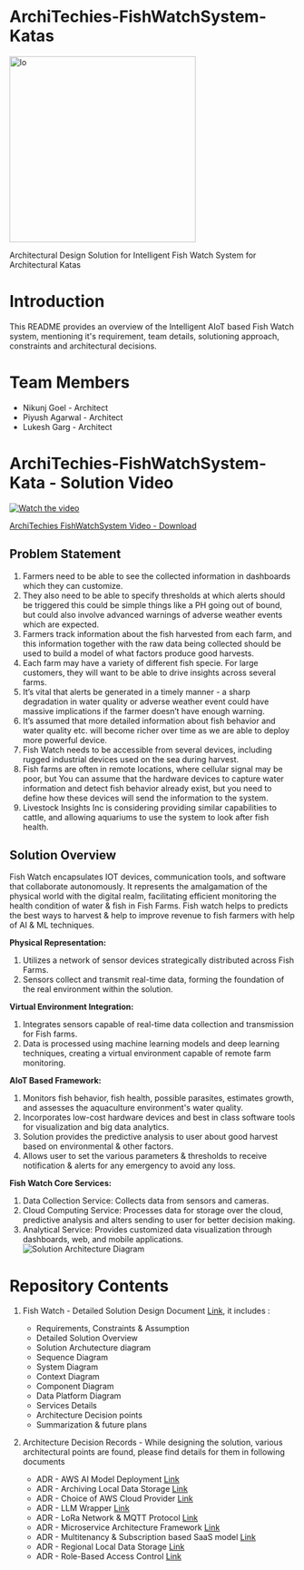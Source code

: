 
# ArchiTechies-FishWatchSystem-Katas
<img width="328" alt="lo" src="https://github.com/gnikunj/ArchiTechies---FishWatchSystem---Katas/assets/16604629/a7f8ce3a-694e-46b9-8925-f69c06dbcfa1">

Architectural Design Solution for Intelligent Fish Watch System for Architectural Katas

# Introduction
This README provides an overview of the Intelligent AIoT based Fish Watch system, mentioning it's requirement, team details, solutioning approach, constraints and architectural decisions.

# Team Members
 - Nikunj Goel - Architect
 - Piyush Agarwal - Architect
 - Lukesh Garg - Architect

# ArchiTechies-FishWatchSystem-Kata - Solution Video
[![Watch the video](https://i.stack.imgur.com/Vp2cE.png)](https://player.vimeo.com/video/934456612?h=4e2c9a2aee)

[ArchiTechies FishWatchSystem Video - Download](https://github.com/gnikunj/ArchiTechies---FishWatchSystem---Katas/blob/main/ArchiTechies_SopraSteria_Oreilly_Fishwatch.mp4)

## Problem Statement
1. Farmers need to be able to see the collected information in dashboards which they can customize.
2. They also need to be able to specify thresholds at which alerts should be triggered this could be simple things like a PH going out of bound, but could also involve advanced warnings of adverse weather events which are expected.
3. Farmers track information about the fish harvested from each farm, and this information together with the raw data being collected should be used to build a model of what factors produce good harvests.
4. Each farm may have a variety of different fish specie. For large customers, they will want to be able to drive insights across several farms.
5. It’s vital that alerts be generated in a timely manner - a sharp degradation in water quality or adverse weather event could have massive implications if the farmer doesn’t have enough warning.
6. It’s assumed that more detailed information about fish behavior and water quality etc. will become richer over time as we are able to deploy more powerful device.
7. Fish Watch needs to be accessible from several devices, including rugged industrial devices used on the sea during harvest.
8. Fish farms are often in remote locations, where cellular signal may be poor, but You can assume that the hardware devices to capture water information and detect fish behavior already exist, but you need to define how these devices will send the information to the system.
9. Livestock Insights Inc is considering providing similar capabilities to cattle, and allowing aquariums to use the system to look after fish health.

## Solution Overview
Fish Watch encapsulates IOT devices, communication tools, and software that collaborate autonomously. It represents the amalgamation of the physical world with the digital realm, facilitating efficient monitoring the health condition of water & fish in Fish Farms. Fish watch helps to predicts the best ways to harvest & help to improve revenue to fish farmers with help of AI & ML techniques.

**Physical Representation:**
1. Utilizes a network of sensor devices strategically distributed across Fish Farms.
2. Sensors collect and transmit real-time data, forming the foundation of the real environment within the solution.

**Virtual Environment Integration:**
1. Integrates sensors capable of real-time data collection and transmission for Fish farms.
2. Data is processed using machine learning models and deep learning techniques, creating a virtual environment capable of remote farm monitoring.

**AIoT Based Framework:**
1. Monitors fish behavior, fish health, possible parasites, estimates growth, and assesses the aquaculture environment's water quality.
2. Incorporates low-cost hardware devices and best in class software tools for visualization and big data analytics.
3. Solution provides the predictive analysis to user about good harvest based on environmental & other factors.
4. Allows user to set the various parameters & thresholds to receive notification & alerts for any emergency to avoid any loss.

**Fish Watch Core Services:**
1. Data Collection Service: Collects data from sensors and cameras.
2. Cloud Computing Service: Processes data for storage over the cloud, predictive analysis and alters sending to user for better decision making.
3. Analytical Service: Provides customized data visualization through dashboards, web, and mobile applications.
   ![Solution Architecture Diagram](https://github.com/gnikunj/ArchiTechies---FishWatchSystem---Katas/assets/16604629/91f5e6aa-4770-4801-9c26-9e4a37802b3b)

# Repository Contents
1. Fish Watch - Detailed Solution Design Document [Link](https://github.com/gnikunj/ArchiTechies---FishWatchSystem---Katas/blob/main/ArchiTechies%20-%20Fish%20Watch%20Solution%20Design%20Document.pdf), it includes :
    - Requirements, Constraints & Assumption
    - Detailed Solution Overview
    - Solution Archutecture diagram
    - Sequence Diagram
    - System Diagram
    - Context Diagram
    - Component Diagram
    - Data Platform Diagram
    - Services Details
    - Architecture Decision points
    - Summarization & future plans

2. Architecture Decision Records - While designing the solution, various architectural points are found, please find details for them in following documents
    - ADR - AWS AI Model Deployment [Link](https://github.com/gnikunj/ArchiTechies---FishWatchSystem---Katas/blob/main/ADR/ADR%20-%20AWS%20AI%20Model%20Deployment.pdf)
    - ADR - Archiving Local Data Storage [Link](https://github.com/gnikunj/ArchiTechies---FishWatchSystem---Katas/blob/main/ADR/ADR%20-%20Archiving%20Local%20Data%20Storage.pdf)
    - ADR - Choice of AWS Cloud Provider [Link](https://github.com/gnikunj/ArchiTechies---FishWatchSystem---Katas/blob/main/ADR/ADR%20-%20Choice%20of%20AWS%20Cloud%20Provider.pdf)
    - ADR - LLM Wrapper [Link](https://github.com/gnikunj/ArchiTechies---FishWatchSystem---Katas/blob/main/ADR/ADR%20-%20LLM%20Wrapper.pdf)
    - ADR - LoRa Network & MQTT Protocol [Link](https://github.com/gnikunj/ArchiTechies---FishWatchSystem---Katas/blob/main/ADR/ADR%20-%20LoRa%20Network%20%26%20MQTT%20%20Protocol.pdf)
    - ADR - Microservice Architecture Framework [Link](https://github.com/gnikunj/ArchiTechies---FishWatchSystem---Katas/blob/main/ADR/ADR%20-%20Microservice%20Architecture%20Framework.pdf)
    - ADR - Multitenancy & Subscription based SaaS model [Link](https://github.com/gnikunj/ArchiTechies---FishWatchSystem---Katas/blob/main/ADR/ADR%20-%20Multitenancy%20%26%20Subscription%20based%20SaaS%20model.pdf)
    - ADR - Regional Local Data Storage [Link](https://github.com/gnikunj/ArchiTechies---FishWatchSystem---Katas/blob/main/ADR/ADR%20-%20Regional%20Local%20Data%20Storage.pdf)
    - ADR - Role-Based Access Control [Link](https://github.com/gnikunj/ArchiTechies---FishWatchSystem---Katas/blob/main/ADR/ADR%20-%20Role-Based%20Access%20Control.pdf)

